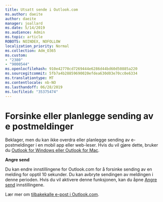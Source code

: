 ```yaml
---
title: Utsatt sende i Outlook.com
ms.author: daeite
author: daeite
manager: joallard
ms.date: 5/14/2019
ms.audience: Admin
ms.topic: article
ROBOTS: NOINDEX, NOFOLLOW
localization_priority: Normal
ms.collection: Adm_O365
ms.custom:
- "2380"
- "9000544"
ms.openlocfilehash: 910e42770cd7269444e6286d44bd60d50885a220
ms.sourcegitcommit: 5fb7a4b28859690020efdea630d03e70cc0e6334
ms.translationtype: MT
ms.contentlocale: nb-NO
ms.lasthandoff: 06/28/2019
ms.locfileid: "35375474"
---
```

# <a name="delay-or-schedule-sending-email-messages"></a>Forsinke eller planlegge sending av e postmeldinger

Beklager, men du kan ikke overdra eller planlegge sending av e-postmeldinger i en mobil app eller web-leser. Hvis du vil gjøre dette, bruker du [Outlook for Windows eller Outlook for Mac](https://products.office.com/outlook/email-and-calendar-software-microsoft-outlook).

**Angre send**

Du kan endre innstillingene for Outlook.com for å forsinke sending av en melding for opptil 10 sekunder. Du kan avbryte sendingen av meldingen i denne perioden. Hvis du vil aktivere denne funksjonen, kan du åpne [Angre send](https://outlook.live.com/mail/options/mail/messageContent/undoSend) innstillingene.

Lær mer om [tilbakekalle e-post i Outlook.com](https://support.office.com/article/c069ddde-5282-4085-8f4c-d7b133324f8a).